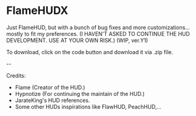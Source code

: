 # FlameHUDX
Just FlameHUD, but with a bunch of bug fixes and more customizations... mostly to fit my preferences.
(I HAVEN'T ASKED TO CONTINUE THE HUD DEVELOPMENT. USE AT YOUR OWN RISK.)
(WIP, ver.Y1)

To download, click on the code button and download it via .zip file.

--

Credits:
- Flame (Creator of the HUD.)
- Hypnotize (For continuing the maintain of the HUD.)
- JarateKing's HUD references.
- Some other HUDs inspirations like FlawHUD, PeachHUD,...
